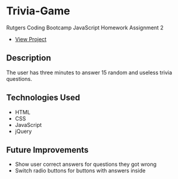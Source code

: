 # Trivia-Game
Rutgers Coding Bootcamp JavaScript Homework Assignment 2

* [View Project](https://bcasalvieri.github.io/Trivia-Game/)

## Description
The user has three minutes to answer 15 random and useless trivia questions.

## Technologies Used
- HTML
- CSS
- JavaScript
- jQuery

## Future Improvements
- Show user correct answers for questions they got wrong
- Switch radio buttons for buttons with answers inside